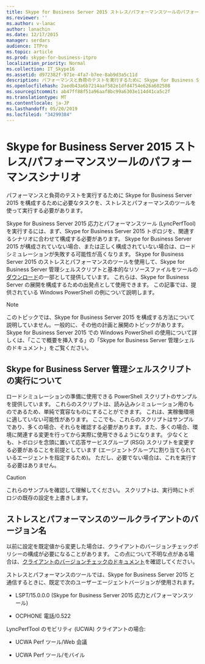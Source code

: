 ```yaml
---
title: Skype for Business Server 2015 ストレス/パフォーマンスツールのパフォーマンスシナリオ
ms.reviewer: ''
ms.author: v-lanac
author: lanachin
ms.date: 12/17/2015
manager: serdars
audience: ITPro
ms.topic: article
ms.prod: skype-for-business-itpro
localization_priority: Normal
ms.collection: IT_Skype16
ms.assetid: d972382f-971e-4fa7-b7ee-8ab9d3a5c11d
description: パフォーマンスと負荷のテストを実行するために Skype for Business Server 2015 を構成するために必要なタスクを、ストレスとパフォーマンスのツールを使って実行する必要があります。
ms.openlocfilehash: 2aedb43a6b7214aaf582e1dfd4754e626a602508
ms.sourcegitcommit: ab47ff88f51a96aaf8bc99a6303e114d41ca5c2f
ms.translationtype: MT
ms.contentlocale: ja-JP
ms.lasthandoff: 05/20/2019
ms.locfileid: "34299384"
---
```

# <a name="performance-scenarios-for-the-skype-for-business-server-2015-stress-and-performance-tool"></a>Skype for Business Server 2015 ストレス/パフォーマンスツールのパフォーマンスシナリオ
 
パフォーマンスと負荷のテストを実行するために Skype for Business Server 2015 を構成するために必要なタスクを、ストレスとパフォーマンスのツールを使って実行する必要があります。
  
Skype for Business Server 2015 応力とパフォーマンスツール (LyncPerfTool) を実行するには、まず、Skype for Business Server 2015 トポロジを、関連するシナリオに合わせて構成する必要があります。 Skype for Business Server 2015 が構成されていない場合、または正しく構成されていない場合は、ロードシミュレーションが失敗する可能性が高くなります。 Skype for Business Server 2015 のストレスとパフォーマンスのツールを使用して、Skype for Business Server 管理シェルスクリプトと基本的なリソースファイルをツールの[ダウンロード](https://www.microsoft.com/download/details.aspx?id=50367)の一部として提供しています。 これらは、Skype for Business Server の展開を構成するための出発点として使用できます。 この記事では、提供されている Windows PowerShell の例について説明します。
  
> [!NOTE]
> このトピックでは、Skype for Business Server 2015 を構成する方法について説明していません。一般的に、その他の計画と展開のトピックがあります。 Skype for Business Server 2015 での Windows PowerShell の使用について詳しくは、「ここで概要を挿入する」の「Skype for Business Server 管理シェルのドキュメント」をご覧ください。 
  
## <a name="about-running-skype-for-business-server-management-shell-scripts"></a>Skype for Business Server 管理シェルスクリプトの実行について

ロードシミュレーションの準備に使用できる PowerShell スクリプトのサンプルを提供しています。 これらのスクリプトは、読み込みシミュレーション用のものであるため、単純で寛容なものにすることができます。 これは、実稼働環境に適していない可能性があります。 ここでも、これらのスクリプトはサンプルであり、多くの場合、それらを確認する必要があります。また、多くの場合、環境に関連する変更を行ってから実際に使用できるようになります。 少なくとも、トポロジを念頭に置いて応答サービスグループ (RSG) スクリプトを変更する必要があることを前提としています (エージェントグループに割り当てられているエージェントを指定するため)。 ただし、必要でない場合は、これを実行する必要はありません。
  
> [!CAUTION]
> これらのサンプルを確認して理解してください。 スクリプトは、実行時にトポロジの既存の設定を上書きします。 
  
## <a name="stress-and-performance-tool-client-version-names"></a>ストレスとパフォーマンスのツールクライアントのバージョン名

以前に設定を既定値から変更した場合は、クライアントのバージョンチェックポリシーの構成が必要になることがあります。 この点について不明な点がある場合は、[クライアントのバージョンチェックのドキュメント](https://msdn.microsoft.com/en-us/vsto/jj923060)を確認してください。
  
ストレスとパフォーマンスのツールでは、Skype for Business Server 2015 と通信するときに、既定で次のユーザーエージェントバージョンが使用されます。
  
- LSPT/15.0.0.0 (Skype for Business Server 2015 応力とパフォーマンスツール)
    
- OCPHONE 電話/0.522
    
LyncPerfTool のモビリティ (UCWA) クライアントの場合:
  
- UCWA Perf ツール/Web 会議
    
- UCWA Perf ツール/モバイル
    


